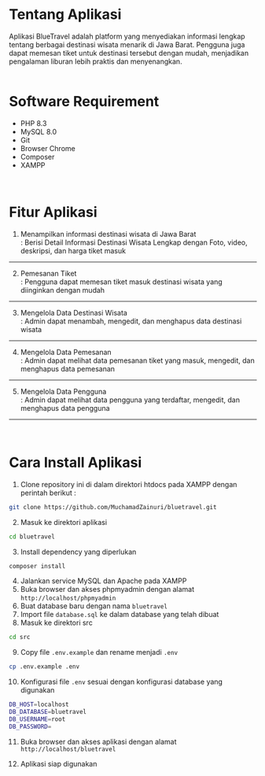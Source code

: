 # Tentang Aplikasi
Aplikasi BlueTravel adalah platform yang menyediakan informasi lengkap tentang berbagai destinasi wisata menarik di Jawa Barat. Pengguna juga dapat memesan tiket untuk destinasi tersebut dengan mudah, menjadikan pengalaman liburan lebih praktis dan menyenangkan.
<br />
<br />

# Software Requirement
* PHP 8.3
* MySQL 8.0
* Git
* Browser Chrome
* Composer
* XAMPP
<br />

# Fitur Aplikasi
1. Menampilkan informasi destinasi wisata di Jawa Barat <br />
   : Berisi Detail Informasi Destinasi Wisata Lengkap dengan Foto, video, deskripsi, dan harga tiket masuk
<hr />

2. Pemesanan Tiket <br />
   : Pengguna dapat memesan tiket masuk destinasi wisata yang diinginkan dengan mudah
<hr />


3. Mengelola Data Destinasi Wisata <br />
   : Admin dapat menambah, mengedit, dan menghapus data destinasi wisata
<hr />

4. Mengelola Data Pemesanan <br />
   : Admin dapat melihat data pemesanan tiket yang masuk, mengedit, dan menghapus data pemesanan
<hr />

5. Mengelola Data Pengguna <br />
   : Admin dapat melihat data pengguna yang terdaftar, mengedit, dan menghapus data pengguna
<hr />
<br />

# Cara Install Aplikasi

1. Clone repository ini di dalam direktori htdocs pada XAMPP dengan perintah berikut :
```bash
git clone https://github.com/MuchamadZainuri/bluetravel.git
```
2. Masuk ke direktori aplikasi
```bash
cd bluetravel
```
3. Install dependency yang diperlukan
```bash
composer install
```
4. Jalankan service MySQL dan Apache pada XAMPP
5. Buka browser dan akses phpmyadmin dengan alamat `http://localhost/phpmyadmin`
6. Buat database baru dengan nama `bluetravel`
7. Import file `database.sql` ke dalam database yang telah dibuat
8. Masuk ke direktori src
```bash
cd src
```
9. Copy file `.env.example` dan rename menjadi `.env`
```bash
cp .env.example .env
```
10. Konfigurasi file `.env` sesuai dengan konfigurasi database yang digunakan
```bash
DB_HOST=localhost
DB_DATABASE=bluetravel
DB_USERNAME=root
DB_PASSWORD=
```
11. Buka browser dan akses aplikasi dengan alamat `http://localhost/bluetravel`
    
12. Aplikasi siap digunakan
